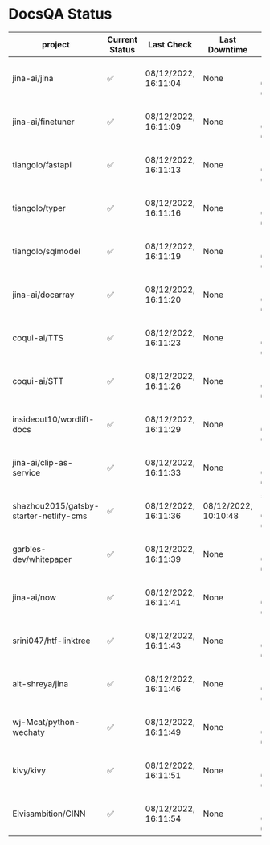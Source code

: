 # DocsQA Status

|               project                |Current Status|     Last Check     |   Last Downtime    |              % Uptime              |
|--------------------------------------|--------------|--------------------|--------------------|------------------------------------|
|jina-ai/jina                          |✅            |08/12/2022, 16:11:04|None                |100.000 (since 08/11/2022, 05:10:08)|
|jina-ai/finetuner                     |✅            |08/12/2022, 16:11:09|None                |100.000 (since 08/11/2022, 05:10:08)|
|tiangolo/fastapi                      |✅            |08/12/2022, 16:11:13|None                |100.000 (since 08/11/2022, 05:10:08)|
|tiangolo/typer                        |✅            |08/12/2022, 16:11:16|None                |100.000 (since 08/11/2022, 05:10:08)|
|tiangolo/sqlmodel                     |✅            |08/12/2022, 16:11:19|None                |100.000 (since 08/11/2022, 05:10:08)|
|jina-ai/docarray                      |✅            |08/12/2022, 16:11:20|None                |100.000 (since 08/11/2022, 05:10:08)|
|coqui-ai/TTS                          |✅            |08/12/2022, 16:11:23|None                |100.000 (since 08/11/2022, 05:10:08)|
|coqui-ai/STT                          |✅            |08/12/2022, 16:11:26|None                |100.000 (since 08/11/2022, 05:10:08)|
|insideout10/wordlift-docs             |✅            |08/12/2022, 16:11:29|None                |100.000 (since 08/11/2022, 05:10:08)|
|jina-ai/clip-as-service               |✅            |08/12/2022, 16:11:33|None                |100.000 (since 08/11/2022, 05:10:08)|
|shazhou2015/gatsby-starter-netlify-cms|✅            |08/12/2022, 16:11:36|08/12/2022, 10:10:48|54.544 (since 08/11/2022, 05:10:08) |
|garbles-dev/whitepaper                |✅            |08/12/2022, 16:11:39|None                |100.000 (since 08/11/2022, 05:10:08)|
|jina-ai/now                           |✅            |08/12/2022, 16:11:41|None                |100.000 (since 08/11/2022, 05:10:08)|
|srini047/htf-linktree                 |✅            |08/12/2022, 16:11:43|None                |100.000 (since 08/11/2022, 05:10:08)|
|alt-shreya/jina                       |✅            |08/12/2022, 16:11:46|None                |100.000 (since 08/11/2022, 05:10:08)|
|wj-Mcat/python-wechaty                |✅            |08/12/2022, 16:11:49|None                |100.000 (since 08/11/2022, 05:10:08)|
|kivy/kivy                             |✅            |08/12/2022, 16:11:51|None                |100.000 (since 08/11/2022, 05:10:08)|
|Elvisambition/CINN                    |✅            |08/12/2022, 16:11:54|None                |100.000 (since 08/11/2022, 05:10:08)|
